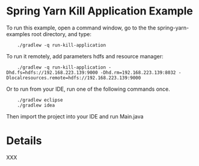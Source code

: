 Spring Yarn Kill Application Example
====================================

To run this example, open a command window, go to the the spring-yarn-examples root directory, and type:

		./gradlew -q run-kill-application

To run it remotely, add parameters hdfs and resource manager:

		./gradlew -q run-kill-application -Dhd.fs=hdfs://192.168.223.139:9000 -Dhd.rm=192.168.223.139:8032 -Dlocalresources.remote=hdfs://192.168.223.139:9000

Or to run from your IDE, run one of the following commands once.

		./gradlew eclipse
		./gradlew idea

Then import the project into your IDE and run Main.java

# Details

XXX
